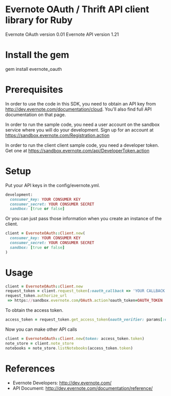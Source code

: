 Evernote OAuth / Thrift API client library for Ruby
=====================
Evernote OAuth version 0.01
Evernote API version 1.21

# Install the gem #
gem install evernote_oauth

# Prerequisites #
In order to use the code in this SDK, you need to obtain an API key from http://dev.evernote.com/documentation/cloud. You'll also find full API documentation on that page.

In order to run the sample code, you need a user account on the sandbox service where you will do your development. Sign up for an account at https://sandbox.evernote.com/Registration.action 

In order to run the client client sample code, you need a developer token. Get one at https://sandbox.evernote.com/api/DeveloperToken.action

# Setup #
Put your API keys in the config/evernote.yml.
```ruby
development:
  consumer_key: YOUR CONSUMER KEY
  consumer_secret: YOUR CONSUMER SECRET
  sandbox: [true or false]
```
Or you can just pass those information when you create an instance of the client.
```ruby
client = EvernoteOAuth::Client.new(
  consumer_key: YOUR CONSUMER KEY
  consumer_secret: YOUR CONSUMER SECRET
  sandbox: [true or false]
)
```

# Usage #
```ruby
client = EvernoteOAuth::Client.new
request_token = client.request_token(:oauth_callback => 'YOUR CALLBACK URL')
request_token.authorize_url
 => https://sandbox.evernote.com/OAuth.action?oauth_token=OAUTH_TOKEN
```
To obtain the access token.
```ruby
access_token = request_token.get_access_token(oauth_verifier: params[:oauth_verifier])
```
Now you can make other API calls
```ruby
client = EvernoteOAuth::Client.new(token: access_token.token)
note_store = client.note_store
notebooks = note_store.listNotebooks(access_token.token)
```

# References #
- Evernote Developers: http://dev.evernote.com/
- API Document: http://dev.evernote.com/documentation/reference/
